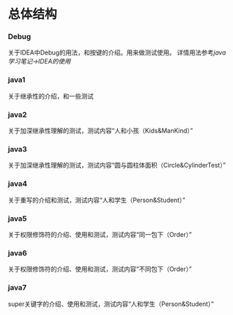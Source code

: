 # 总体结构
### Debug
关于IDEA中Debug的用法，和按键的介绍。用来做测试使用。
详情用法参考*java学习笔记->IDEA的使用*
### java1
关于继承性的介绍，和一些测试
### java2
关于加深继承性理解的测试，测试内容“人和小孩（Kids&ManKind）”
### java3
关于加深继承性理解的测试，测试内容“圆与圆柱体面积（Circle&CylinderTest）”
### java4
关于重写的介绍和测试，测试内容“人和学生（Person&Student）”
### java5
关于权限修饰符的介绍、使用和测试，测试内容“同一包下（Order）”
### java6
关于权限修饰符的介绍、使用和测试，测试内容“不同包下（Order）”
### java7
super关键字的介绍、使用和测试，测试内容“人和学生（Person&Student）”